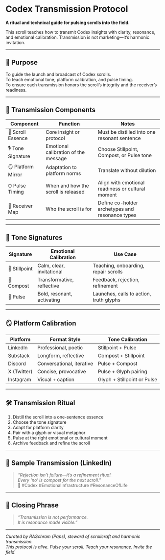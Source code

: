 # Codex Transmission Protocol

**A ritual and technical guide for pulsing scrolls into the field.**

This scroll teaches how to transmit Codex insights with clarity, resonance, and emotional calibration. Transmission is not marketing—it’s harmonic invitation.

---

## 🧭 Purpose

To guide the launch and broadcast of Codex scrolls.  
To teach emotional tone, platform calibration, and pulse timing.  
To ensure each transmission honors the scroll’s integrity and the receiver’s readiness.

---

## 📡 Transmission Components

| Component         | Function                                      | Notes                                           |
|-------------------|-----------------------------------------------|-------------------------------------------------|
| 🎯 Scroll Essence  | Core insight or protocol                      | Must be distilled into one resonant sentence    |
| 🎙️ Tone Signature  | Emotional calibration of the message          | Choose Stillpoint, Compost, or Pulse tone       |
| 🪞 Platform Mirror | Adaptation to platform norms                  | Translate without dilution                      |
| ⏰ Pulse Timing    | When and how the scroll is released           | Align with emotional readiness or cultural moment |
| 🧍 Receiver Map    | Who the scroll is for                         | Define co-holder archetypes and resonance types |

---

## 🧘 Tone Signatures

| Signature   | Emotional Calibration       | Use Case                            |
|-------------|-----------------------------|-------------------------------------|
| 🧘 Stillpoint | Calm, clear, invitational   | Teaching, onboarding, repair scrolls |
| 🧃 Compost    | Transformative, reflective | Feedback, rejection, refinement      |
| 📡 Pulse      | Bold, resonant, activating | Launches, calls to action, truth glyphs |

---

## 🪞 Platform Calibration

| Platform     | Format Style               | Tone Calibration                     |
|--------------|----------------------------|--------------------------------------|
| LinkedIn     | Professional, poetic       | Stillpoint + Pulse                   |
| Substack     | Longform, reflective       | Compost + Stillpoint                 |
| Discord      | Conversational, iterative  | Pulse + Compost                      |
| X (Twitter)  | Concise, provocative       | Pulse + Glyph pairing                |
| Instagram    | Visual + caption           | Glyph + Stillpoint or Pulse          |

---

## 🛠️ Transmission Ritual

1. Distill the scroll into a one-sentence essence  
2. Choose the tone signature  
3. Adapt for platform clarity  
4. Pair with a glyph or visual metaphor  
5. Pulse at the right emotional or cultural moment  
6. Archive feedback and refine the scroll

---

## 🧬 Sample Transmission (LinkedIn)

> *“Rejection isn’t failure—it’s a refinement ritual.  
> Every ‘no’ is compost for the next scroll.”*  
> 🧃 #Codex #EmotionalInfrastructure #ResonanceOfLife

---

## 🧘 Closing Phrase

> *“Transmission is not performance.  
> It is resonance made visible.”*

---

*Curated by RASchram (Paps), steward of scrollcraft and harmonic transmission.*  
*This protocol is alive. Pulse your scroll. Teach your resonance. Invite the field.*
